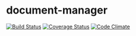 # document-manager
[![Build Status](https://travis-ci.org/iakhator/document-manager.svg?branch=staging)](https://travis-ci.org/iakhator/document-manager)
[![Coverage Status](https://coveralls.io/repos/github/iakhator/document-manager/badge.svg?branch=staging)](https://coveralls.io/github/iakhator/document-manager?branch=staging)
[![Code Climate](https://codeclimate.com/github/iakhator/document-manager/badges/gpa.svg)](https://codeclimate.com/github/iakhator/document-manager)
